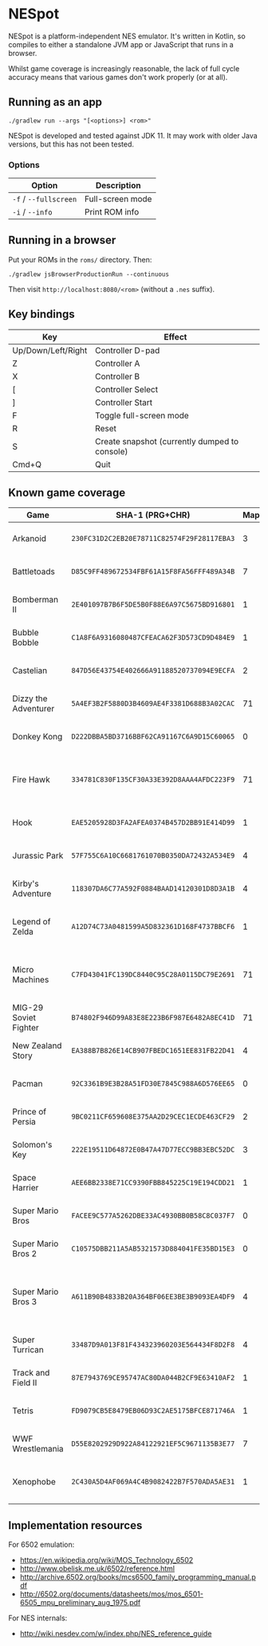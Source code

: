 # NESpot

NESpot is a platform-independent NES emulator.  It's written in Kotlin, so compiles to either a standalone JVM app or
JavaScript that runs in a browser.

Whilst game coverage is increasingly reasonable, the lack of full cycle accuracy means that various games don't work
properly (or at all).


## Running as an app

```
./gradlew run --args "[<options>] <rom>"
```

NESpot is developed and tested against JDK 11.  It may work with older Java versions, but this has not been tested.


### Options

| Option | Description |
| --- | --- |
| `-f` / `--fullscreen` | Full-screen mode |
| `-i` / `--info` | Print ROM info |


## Running in a browser

Put your ROMs in the `roms/` directory.  Then:

```
./gradlew jsBrowserProductionRun --continuous
```

Then visit `http://localhost:8080/<rom>` (without a `.nes` suffix).


## Key bindings

| Key | Effect |
| --- | --- |
| Up/Down/Left/Right | Controller D-pad |
| Z | Controller A |
| X | Controller B |
| [ | Controller Select |
| ] | Controller Start |
| F | Toggle full-screen mode |
| R | Reset |
| S | Create snapshot (currently dumped to console) |
| Cmd+Q | Quit |


## Known game coverage

| Game | SHA-1 (PRG+CHR) | Mapper | Status |
| --- | --- | --- | --- |
| Arkanoid              | `230FC31D2C2EB20E78711C82574F29F28117EBA3` | 3  | ✅ No known issues. |
| Battletoads           | `D85C9FF489672534FBF61A15F8FA56FFF489A34B` | 7  | ✅ No known issues. |
| Bomberman II          | `2E401097B7B6F5DE5B0F88E6A97C5675BD916801` | 1  | ✅ No known issues. |
| Bubble Bobble         | `C1A8F6A9316080487CFEACA62F3D573CD9D484E9` | 1  | ✅ No known issues. |
| Castelian             | `847D56E43754E402666A91188520737094E9ECFA` | 2  | ✅ No known issues. |
| Dizzy the Adventurer  | `5A4EF3B2F5880D3B4609AE4F3381D688B3A02CAC` | 71 | ✅ No known issues. |
| Donkey Kong           | `D222DBBA5BD3716BBF62CA91167C6A9D15C60065` | 0  | ✅ No known issues. |
| Fire Hawk             | `334781C830F135CF30A33E392D8AAA4AFDC223F9` | 71 | ❌ Unplayable.  [Graphical glitches + hangs](https://github.com/oliver-charlesworth/nespot/issues/208). |
| Hook                  | `EAE5205928D3FA2AFEA0374B457D2BB91E414D99` | 1  | ✅ No known issues. |
| Jurassic Park         | `57F755C6A10C6681761070B0350DA72432A534E9` | 4  | ✅ No known issues. |
| Kirby's Adventure     | `118307DA6C77A592F0884BAAD14120301D8D3A1B` | 4  | ✅ No known issues. |
| Legend of Zelda       | `A12D74C73A0481599A5D832361D168F4737BBCF6` | 1  | ✅ Very playable.  [One known minor bug](https://github.com/oliver-charlesworth/nespot/issues/89). |
| Micro Machines        | `C7FD43041FC139DC8440C95C28A0115DC79E2691` | 71 | ✅ Very playable.  [A few graphical glitches](https://github.com/oliver-charlesworth/nespot/issues/88). |
| MIG-29 Soviet Fighter | `B74802F946D99A83E8E223B6F987E6482A8EC41D` | 71 | ✅ No known issues. |
| New Zealand Story     | `EA388B7B826E14CB907FBEDC1651EE831FB22D41` | 4  | ✅ No known issues. |
| Pacman                | `92C3361B9E3B28A51FD30E7845C988A6D576EE65` | 0  | ✅ No known issues. |
| Prince of Persia      | `9BC0211CF659608E375AA2D29CEC1ECDE463CF29` | 2  | ✅ No known issues. |
| Solomon's Key         | `222E19511D64872E0B47A47D77ECC9BB3EBC52DC` | 3  | ✅ No known issues. |
| Space Harrier         | `AEE6BB2338E71CC9390FBB845225C19E194CDD21` | 1  | ✅ No known issues. |
| Super Mario Bros      | `FACEE9C577A5262DBE33AC4930BB0B58C8C037F7` | 0  | ✅ No known issues. |
| Super Mario Bros 2    | `C10575DBB211A5AB5321573D884041FE35BD15E3` | 0  | ✅ No known issues. |
| Super Mario Bros 3    | `A611B90B4833B20A364BF06EE3BE3B9093EA4DF9` | 4  | ✅ Very playable.  [One known minor graphical glitch](https://github.com/oliver-charlesworth/nespot/issues/144). |
| Super Turrican        | `33487D9A013F81F434323960203E564434F8D2F8` | 4  | ✅ No known issues. |
| Track and Field II    | `87E7943769CE95747AC80DA044B2CF9E63410AF2` | 1  | ✅ No known issues. |
| Tetris                | `FD9079CB5E8479EB06D93C2AE5175BFCE871746A` | 1  | ✅ No known issues. |
| WWF Wrestlemania      | `D55E8202929D922A84122921EF5C9671135B3E77` | 7  | ✅ No known issues. |
| Xenophobe             | `2C430A5D4AF069A4C4B9082422B7F570ADA5AE31` | 1  | ❌ Mostly unplayable.  [Tile corruption](https://github.com/oliver-charlesworth/nespot/issues/97). |


## Implementation resources

For 6502 emulation:

- https://en.wikipedia.org/wiki/MOS_Technology_6502
- http://www.obelisk.me.uk/6502/reference.html
- http://archive.6502.org/books/mcs6500_family_programming_manual.pdf
- http://6502.org/documents/datasheets/mos/mos_6501-6505_mpu_preliminary_aug_1975.pdf

For NES internals:

- http://wiki.nesdev.com/w/index.php/NES_reference_guide
